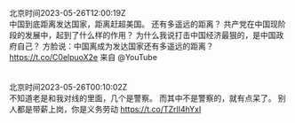 北京时间2023-05-26T12:00:19Z<br>中国到底距离发达国家，距离赶超美国。
还有多遥远的距离？
共产党在中国现阶段的发展中，起到了什么样的作用？
为什么我说打击中国经济最狠的，是中国政府自己？
方脸说：中国离成为发达国家还有多遥远的距离？https://t.co/C0elpuoX2e 来自 @YouTube<br><br><br>北京时间2023-05-26T00:10:02Z<br>不知道老是和我对线的里面，几个是警察。
而其中不是警察的，就有点呆了。
别人都是带薪上岗，你是义务劳动 https://t.co/TZrlI4hYxI<br><br><br>